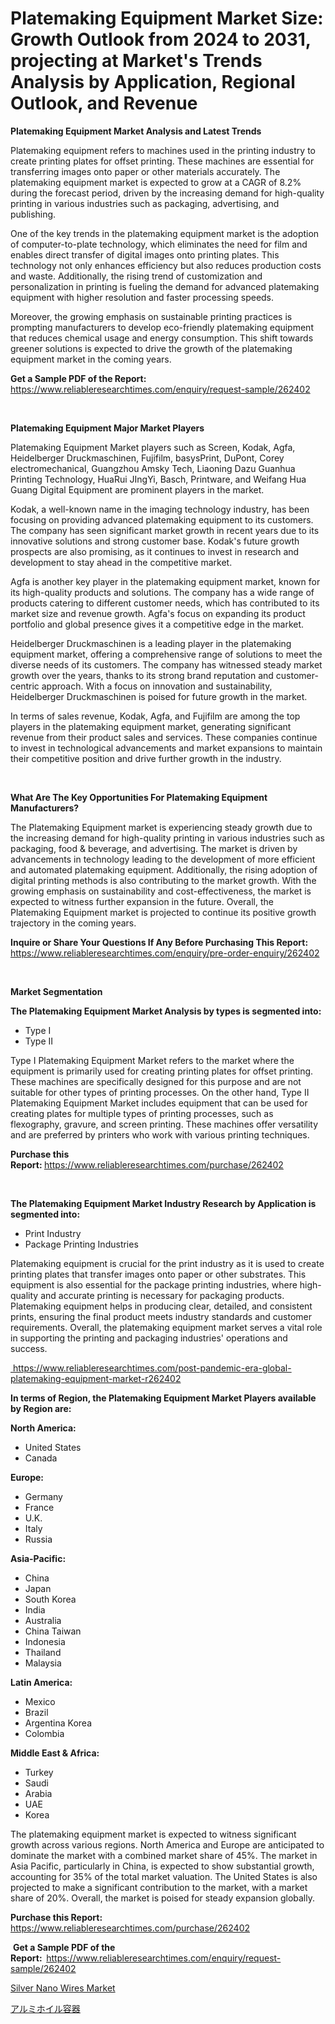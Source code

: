 <p><h1>Platemaking Equipment Market Size: Growth Outlook from 2024 to 2031, projecting at Market's Trends Analysis by Application, Regional Outlook, and Revenue</h1></p><p><strong>Platemaking Equipment Market Analysis and Latest Trends</strong></p>
<p><p>Platemaking equipment refers to machines used in the printing industry to create printing plates for offset printing. These machines are essential for transferring images onto paper or other materials accurately. The platemaking equipment market is expected to grow at a CAGR of 8.2% during the forecast period, driven by the increasing demand for high-quality printing in various industries such as packaging, advertising, and publishing.</p><p>One of the key trends in the platemaking equipment market is the adoption of computer-to-plate technology, which eliminates the need for film and enables direct transfer of digital images onto printing plates. This technology not only enhances efficiency but also reduces production costs and waste. Additionally, the rising trend of customization and personalization in printing is fueling the demand for advanced platemaking equipment with higher resolution and faster processing speeds.</p><p>Moreover, the growing emphasis on sustainable printing practices is prompting manufacturers to develop eco-friendly platemaking equipment that reduces chemical usage and energy consumption. This shift towards greener solutions is expected to drive the growth of the platemaking equipment market in the coming years.</p></p>
<p><strong>Get a Sample PDF of the Report:&nbsp;</strong> <a href="https://www.reliableresearchtimes.com/enquiry/request-sample/262402">https://www.reliableresearchtimes.com/enquiry/request-sample/262402</a></p>
<p>&nbsp;</p>
<p><strong>Platemaking Equipment Major Market Players</strong></p>
<p><p>Platemaking Equipment Market players such as Screen, Kodak, Agfa, Heidelberger Druckmaschinen, Fujifilm, basysPrint, DuPont, Corey electromechanical, Guangzhou Amsky Tech, Liaoning Dazu Guanhua Printing Technology, HuaRui JIngYi, Basch, Printware, and Weifang Hua Guang Digital Equipment are prominent players in the market.</p><p>Kodak, a well-known name in the imaging technology industry, has been focusing on providing advanced platemaking equipment to its customers. The company has seen significant market growth in recent years due to its innovative solutions and strong customer base. Kodak's future growth prospects are also promising, as it continues to invest in research and development to stay ahead in the competitive market.</p><p>Agfa is another key player in the platemaking equipment market, known for its high-quality products and solutions. The company has a wide range of products catering to different customer needs, which has contributed to its market size and revenue growth. Agfa's focus on expanding its product portfolio and global presence gives it a competitive edge in the market.</p><p>Heidelberger Druckmaschinen is a leading player in the platemaking equipment market, offering a comprehensive range of solutions to meet the diverse needs of its customers. The company has witnessed steady market growth over the years, thanks to its strong brand reputation and customer-centric approach. With a focus on innovation and sustainability, Heidelberger Druckmaschinen is poised for future growth in the market.</p><p>In terms of sales revenue, Kodak, Agfa, and Fujifilm are among the top players in the platemaking equipment market, generating significant revenue from their product sales and services. These companies continue to invest in technological advancements and market expansions to maintain their competitive position and drive further growth in the industry.</p></p>
<p>&nbsp;</p>
<p><strong>What Are The Key Opportunities For Platemaking Equipment Manufacturers?</strong></p>
<p><p>The Platemaking Equipment market is experiencing steady growth due to the increasing demand for high-quality printing in various industries such as packaging, food & beverage, and advertising. The market is driven by advancements in technology leading to the development of more efficient and automated platemaking equipment. Additionally, the rising adoption of digital printing methods is also contributing to the market growth. With the growing emphasis on sustainability and cost-effectiveness, the market is expected to witness further expansion in the future. Overall, the Platemaking Equipment market is projected to continue its positive growth trajectory in the coming years.</p></p>
<p><strong>Inquire or Share Your Questions If Any Before Purchasing This Report:</strong> <a href="https://www.reliableresearchtimes.com/enquiry/pre-order-enquiry/262402">https://www.reliableresearchtimes.com/enquiry/pre-order-enquiry/262402</a></p>
<p>&nbsp;</p>
<p><strong>Market Segmentation</strong></p>
<p><strong>The Platemaking Equipment Market Analysis by types is segmented into:</strong></p>
<p><ul><li>Type I</li><li>Type II</li></ul></p>
<p><p>Type I Platemaking Equipment Market refers to the market where the equipment is primarily used for creating printing plates for offset printing. These machines are specifically designed for this purpose and are not suitable for other types of printing processes. On the other hand, Type II Platemaking Equipment Market includes equipment that can be used for creating plates for multiple types of printing processes, such as flexography, gravure, and screen printing. These machines offer versatility and are preferred by printers who work with various printing techniques.</p></p>
<p><strong>Purchase this Report:&nbsp;</strong><a href="https://www.reliableresearchtimes.com/purchase/262402">https://www.reliableresearchtimes.com/purchase/262402</a></p>
<p>&nbsp;</p>
<p><strong>The Platemaking Equipment Market Industry Research by Application is segmented into:</strong></p>
<p><ul><li>Print Industry</li><li>Package Printing Industries</li></ul></p>
<p><p>Platemaking equipment is crucial for the print industry as it is used to create printing plates that transfer images onto paper or other substrates. This equipment is also essential for the package printing industries, where high-quality and accurate printing is necessary for packaging products. Platemaking equipment helps in producing clear, detailed, and consistent prints, ensuring the final product meets industry standards and customer requirements. Overall, the platemaking equipment market serves a vital role in supporting the printing and packaging industries' operations and success.</p></p>
<p><a href="https://www.reliableresearchtimes.com/post-pandemic-era-global-platemaking-equipment-market-r262402">&nbsp;https://www.reliableresearchtimes.com/post-pandemic-era-global-platemaking-equipment-market-r262402</a></p>
<p><strong>In terms of Region, the Platemaking Equipment Market Players available by Region are:</strong></p>
<p>
    <p> <strong> North America: </strong>
        <ul>
            <li>United States</li>
            <li>Canada</li>
        </ul>
        </p> 
    <p> <strong> Europe: </strong>
        <ul>
            <li>Germany</li>
            <li>France</li>
            <li>U.K.</li>
            <li>Italy</li>
            <li>Russia</li>
        </ul>
        </p> 
    <p> <strong> Asia-Pacific: </strong>
        <ul>
            <li>China</li>
            <li>Japan</li>
            <li>South Korea</li>
            <li>India</li>
            <li>Australia</li>
            <li>China Taiwan</li>
            <li>Indonesia</li>
            <li>Thailand</li>
            <li>Malaysia</li>
        </ul>
        </p> 
    <p> <strong> Latin America: </strong>
        <ul>
            <li>Mexico</li>
            <li>Brazil</li>
            <li>Argentina Korea</li>
            <li>Colombia</li>
        </ul>
        </p> 
    <p> <strong> Middle East & Africa: </strong>
        <ul>
            <li>Turkey</li>
            <li>Saudi</li>
            <li>Arabia</li>
            <li>UAE</li>
            <li>Korea</li>
        </ul>
    </p>
    </p>
<p><p>The platemaking equipment market is expected to witness significant growth across various regions. North America and Europe are anticipated to dominate the market with a combined market share of 45%. The market in Asia Pacific, particularly in China, is expected to show substantial growth, accounting for 35% of the total market valuation. The United States is also projected to make a significant contribution to the market, with a market share of 20%. Overall, the market is poised for steady expansion globally.</p></p>
<p><strong>Purchase this Report: </strong><a href="https://www.reliableresearchtimes.com/purchase/262402">https://www.reliableresearchtimes.com/purchase/262402</a></p>
<p>&nbsp;<strong>Get a Sample PDF of the Report:&nbsp;&nbsp;</strong><a href="https://www.reliableresearchtimes.com/enquiry/request-sample/262402">https://www.reliableresearchtimes.com/enquiry/request-sample/262402</a></p>
<p><strong></strong></p>
<p><p><a href="https://issuu.com/reportprime-2/docs/silver-nano-wires-market-size-2030.pptx">Silver Nano Wires Market</a></p><p><a href="https://github.com/decker5351/Market-Research-Report-List-2/blob/main/4164113187817.md">アルミホイル容器</a></p></p>